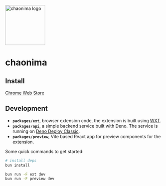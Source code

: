 <img width="128" height="128" alt="chaonima logo" src="https://github.com/user-attachments/assets/88a087bb-e96c-4676-87d6-4364cb0ff869" />

# chaonima

## Install

 <a href="https://chromewebstore.google.com/detail/chaonima-%E5%90%B5%E6%B3%A5%E9%A9%AC/hpjdgebpmeghdajniclmlfkbablmmnhc">Chrome Web Store</a>


## Development

- __`packages/ext`__, browser extension code, the extension is built using [WXT](https://wxt.dev/).
- __`packages/api`__, a simple backend service built with Deno. The service is running on [Deno Deploy Classic](https://docs.deno.com/deploy/manual/).
- __`packages/preview`__, Vite based React app for preview components for the extension.

Some quick commands to get started:

```sh
# install deps
bun install

bun run -F ext dev
bun run -F preview dev
```
